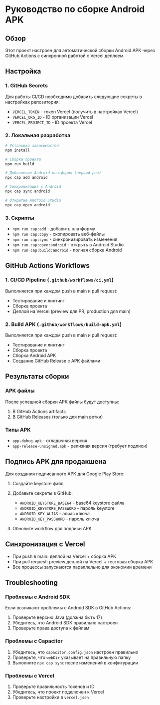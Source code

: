 # Руководство по сборке Android APK

## Обзор

Этот проект настроен для автоматической сборки Android APK через GitHub Actions с синхронной работой с Vercel деплоем.

## Настройка

### 1. GitHub Secrets

Для работы CI/CD необходимо добавить следующие секреты в настройках репозитория:

- `VERCEL_TOKEN` - токен Vercel (получить в настройках Vercel)
- `VERCEL_ORG_ID` - ID организации Vercel
- `VERCEL_PROJECT_ID` - ID проекта Vercel

### 2. Локальная разработка

```bash
# Установка зависимостей
npm install

# Сборка проекта
npm run build

# Добавление Android платформы (первый раз)
npx cap add android

# Синхронизация с Android
npx cap sync android

# Открытие Android Studio
npx cap open android
```

### 3. Скрипты

- `npm run cap:add` - добавить платформу
- `npm run cap:copy` - скопировать веб-файлы
- `npm run cap:sync` - синхронизировать изменения
- `npm run cap:open:android` - открыть в Android Studio
- `npm run cap:build:android` - полная сборка Android

## GitHub Actions Workflows

### 1. CI/CD Pipeline (`.github/workflows/ci.yml`)

Выполняется при каждом push в main и pull request:
- Тестирование и линтинг
- Сборка проекта
- Деплой на Vercel (preview для PR, production для main)

### 2. Build APK (`.github/workflows/build-apk.yml`)

Выполняется при каждом push в main и pull request:
- Тестирование и линтинг
- Сборка проекта
- Сборка Android APK
- Создание GitHub Release с APK файлами

## Результаты сборки

### APK файлы

После успешной сборки APK файлы будут доступны:
1. В GitHub Actions artifacts
2. В GitHub Releases (только для main ветки)

### Типы APK

- `app-debug.apk` - отладочная версия
- `app-release-unsigned.apk` - релизная версия (требует подписи)

## Подпись APK для продакшена

Для создания подписанного APK для Google Play Store:

1. Создайте keystore файл
2. Добавьте секреты в GitHub:
   - `ANDROID_KEYSTORE_BASE64` - base64 keystore файла
   - `ANDROID_KEYSTORE_PASSWORD` - пароль keystore
   - `ANDROID_KEY_ALIAS` - алиас ключа
   - `ANDROID_KEY_PASSWORD` - пароль ключа

3. Обновите workflow для подписи APK

## Синхронизация с Vercel

- При push в main: деплой на Vercel + сборка APK
- При pull request: preview деплой на Vercel + тестовая сборка APK
- Все процессы запускаются параллельно для экономии времени

## Troubleshooting

### Проблемы с Android SDK

Если возникают проблемы с Android SDK в GitHub Actions:
1. Проверьте версию Java (должна быть 17)
2. Убедитесь, что Android SDK правильно настроен
3. Проверьте права доступа к файлам

### Проблемы с Capacitor

1. Убедитесь, что `capacitor.config.json` настроен правильно
2. Проверьте, что `webDir` указывает на правильную папку
3. Выполните `npx cap sync` после изменений в конфигурации

### Проблемы с Vercel

1. Проверьте правильность токенов и ID
2. Убедитесь, что проект подключен к Vercel
3. Проверьте настройки в `vercel.json`
